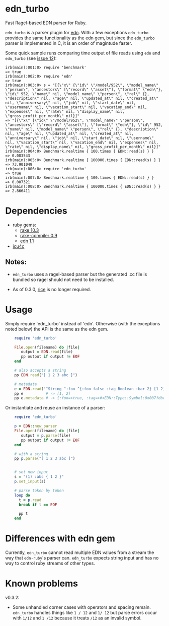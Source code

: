 edn_turbo
=========

Fast Ragel-based EDN parser for Ruby.

`edn_turbo` is a parser plugin for
[edn](https://github.com/relevance/edn-ruby). With a few exceptions
`edn_turbo` provides the same functionality as the edn gem, but since
the `edn_turbo` parser is implemented in C, it is an order of
magintude faster.


Some quick sample runs comparing time output of file reads using `edn`
and `edn_turbo` (see [issue 12](https://github.com/relevance/edn-ruby/issues/12)):

```
irb(main):001:0> require 'benchmark'
=> true
irb(main):002:0> require 'edn'
=> true
irb(main):003:0> s = "[{\"x\" {\"id\" \"/model/952\", \"model_name\" \"person\", \"ancestors\" [\"record\" \"asset\"], \"format\" \"edn\"}, \"id\" 952, \"name\" nil, \"model_name\" \"person\", \"rel\" {}, \"description\" nil, \"age\" nil, \"updated_at\" nil, \"created_at\" nil, \"anniversary\" nil, \"job\" nil, \"start_date\" nil, \"username\" nil, \"vacation_start\" nil, \"vacation_end\" nil, \"expenses\" nil, \"rate\" nil, \"display_name\" nil, \"gross_profit_per_month\" nil}]"
=> "[{\"x\" {\"id\" \"/model/952\", \"model_name\" \"person\", \"ancestors\" [\"record\" \"asset\"], \"format\" \"edn\"}, \"id\" 952, \"name\" nil, \"model_name\" \"person\", \"rel\" {}, \"description\" nil, \"age\" nil, \"updated_at\" nil, \"created_at\" nil, \"anniversary\" nil, \"job\" nil, \"start_date\" nil, \"username\" nil, \"vacation_start\" nil, \"vacation_end\" nil, \"expenses\" nil, \"rate\" nil, \"display_name\" nil, \"gross_profit_per_month\" nil}]"
irb(main):004:0> Benchmark.realtime { 100.times { EDN::read(s) } }
=> 0.083543
irb(main):005:0> Benchmark.realtime { 100000.times { EDN::read(s) } }
=> 73.901049
irb(main):006:0> require 'edn_turbo'
=> true
irb(main):007:0> Benchmark.realtime { 100.times { EDN::read(s) } }
=> 0.007321
irb(main):008:0> Benchmark.realtime { 100000.times { EDN::read(s) } }
=> 2.866411
```


Dependencies
============

- ruby gems:
  - [rake 10.3](http://rake.rubyforge.org)
  - [rake-compiler 0.9](http://rake-compiler.rubyforge.org)
  - [edn 1.1](https://github.com/relevance/edn-ruby)
- [icu4c](http://icu-project.org/apiref/icu4c/)


Notes:
------

- `edn_turbo` uses a ragel-based parser but the generated .cc file is
  bundled so ragel should not need to be installed.

- As of 0.3.0, [rice](http://rice.rubyforge.org) is no longer
  required.


Usage
=====

Simply require 'edn_turbo' instead of 'edn'. Otherwise (with the exceptions noted below)
the API is the same as the edn gem.

```ruby
    require 'edn_turbo'

    File.open(filename) do |file|
       output = EDN.read(file)
       pp output if output != EOF
    end

    # also accepts a string
    pp EDN.read("[ 1 2 3 abc ]")

	# metadata
	e = EDN.read('^String ^:foo ^{:foo false :tag Boolean :bar 2} [1 2]')
	pp e          # -> [1, 2]
	pp e.metadata # -> {:foo=>true, :tag=>#<EDN::Type::Symbol:0x007fdbea8a29b0 @symbol=:String>, :bar=>2}

```

Or instantiate and reuse an instance of a parser:

```ruby
    require 'edn_turbo'

    p = EDN::new_parser
    File.open(filename) do |file|
       output = p.parse(file)
       pp output if output != EOF
    end

    # with a string
    pp p.parse("[ 1 2 3 abc ]")


    # set new input
    s = "(1) :abc { 1 2 }"
    p.set_input(s)

    # parse token by token
    loop do
      t = p.read
      break if t == EOF

      pp t
    end
```

Differences with edn gem
========================
Currently, `edn_turbo` cannot read multiple EDN values from a stream
the way that `edn-ruby`'s parser can. `edn_turbo` expects string input
and has no way to control ruby streams of other types.

Known problems
==============

v0.3.2:

- Some unhandled corner cases with operators and spacing
  remain. `edn_turbo` handles things like `1 / 12` and `1/ 12` but
  parse errors occur with `1/12` and `1 /12` because it treats `/12`
  as an invalid symbol.

